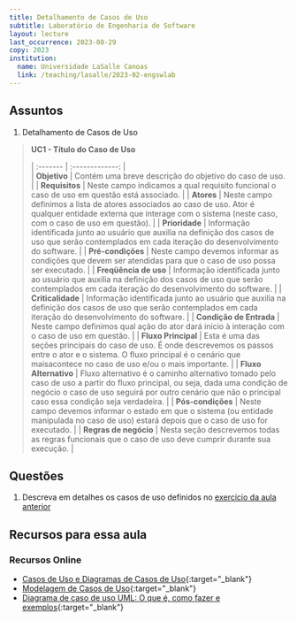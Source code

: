```yaml
---
title: Detalhamento de Casos de Uso
subtitle: Laboratório de Engenharia de Software
layout: lecture
last_occurrence: 2023-08-29
copy: 2023
institution:
  name: Universidade LaSalle Canoas
  link: /teaching/lasalle/2023-02-engswlab
---
```


<style>
td { border: solid thin #022; padding: 10px 15px 5px 15px; vertical-align: top; }
</style>

## Assuntos

1. Detalhamento de Casos de Uso
> **UC1 - Título do Caso de Uso**
>
>| :------- | :-------------: |  
| **Objetivo** | Contém uma breve descrição do objetivo do caso de uso. |
| **Requisitos** | Neste campo indicamos a qual requisito funcional o caso de uso em questão está associado. |
| **Atores** | Neste campo definimos a lista de atores associados ao caso de uso. Ator é qualquer entidade externa que interage com o sistema (neste caso, com o caso de uso em questão). |
| **Prioridade** | Informação identificada junto ao usuário que auxilia na definição dos casos de uso que serão contemplados em cada iteração do desenvolvimento do software. |
| **Pré-condições** | Neste campo devemos informar as condições que devem ser atendidas para que o caso de uso possa ser executado. |
| **Freqüência de uso** | Informação identificada junto ao usuário que auxilia na definição dos casos de uso que serão contemplados em cada iteração do desenvolvimento do software. |
| **Criticalidade** | Informação identificada junto ao usuário que auxilia na definição dos casos de uso que serão contemplados em cada iteração do desenvolvimento do software. |
| **Condição de Entrada** | Neste campo definimos qual ação do ator dará início à interação com o caso de uso em questão. |
| **Fluxo Principal** | Esta é uma das seções principais do caso de uso. É onde descrevemos os passos entre o ator e o sistema. O fluxo principal é o cenário que maisacontece no caso de uso e/ou o mais importante. |
| **Fluxo Alternativo** | Fluxo alternativo é o caminho alternativo tomado pelo caso de uso a partir do fluxo principal, ou seja, dada uma condição de negócio o caso de uso seguirá por outro cenário que não o principal caso essa condição seja verdadeira. |
| **Pós-condições** | Neste campo devemos informar o estado em que o sistema (ou entidade manipulada no caso de uso) estará depois que o caso de uso for executado. |
| **Regras de negócio** | Nesta seção descrevemos todas as regras funcionais que o caso de uso deve cumprir durante sua execução. |

## Questões

1. Descreva em detalhes os casos de uso definidos no [exercício da aula anterior](lecture-03#questões)

## Recursos para essa aula

### Recursos Online

* [Casos de Uso e Diagramas de Casos de Uso](https://edisciplinas.usp.br/pluginfile.php/3720765/course/section/857581/Aula02_CasosDeUso.pdf){:target="\_blank"}
* [Modelagem de Casos de Uso](https://www.ic.unicamp.br/~ariadne/mc436/1s2013/cap02-1-mar2013-1.pdf){:target="\_blank"}
* [Diagrama de caso de uso UML: O que é, como fazer e exemplos](https://www.lucidchart.com/pages/pt/diagrama-de-caso-de-uso-uml){:target="\_blank"}
